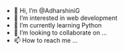 - 👋 Hi, I’m @AdharshiniG
- 👀 I’m interested in web development
- 🌱 I’m currently learning Python 
- 💞️ I’m looking to collaborate on ...
- 📫 How to reach me ...

<!---
AdharshiniG/AdharshiniG is a ✨ special ✨ repository because its `README.md` (this file) appears on your GitHub profile.
You can click the Preview link to take a look at your changes.
--->
